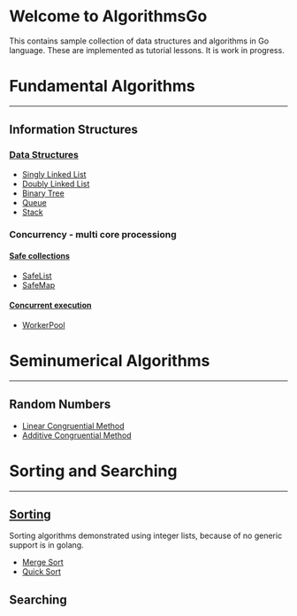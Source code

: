 # Welcome to AlgorithmsGo
This contains sample collection of data structures and algorithms in Go language. These are implemented as tutorial lessons.
It is work in progress.

# Fundamental Algorithms
---
## Information Structures
### [Data Structures](/datastructures)
  - [Singly Linked List](/datastructures/linkedList.go)
  - [Doubly Linked List](/datastructures/doubleLinkedList.go)
  - [Binary Tree](/datastructures/binaryTree.go)
  - [Queue](/datastructures/queue.go)
  - [Stack](r/datastructures/stack.go)
### Concurrency - multi core processiong
#### [Safe collections](/safecollections)
  - [SafeList](/safecollections/safeList.go)
  - [SafeMap](/safecollections/safeMap.go)
#### [Concurrent execution](/concurrency)
  - [WorkerPool](/concurrency/workerPool.go)
# Seminumerical Algorithms
---
## Random Numbers
- [Linear Congruential Method](/random/randomgenerator.go)
- [Additive Congruential Method](/random/randomgenerator.go)
# Sorting and Searching
---
## [Sorting](/sorting)
Sorting algorithms demonstrated using integer lists, because of no generic support is in golang.
  - [Merge Sort](/sorting/mergeSort.go)
  - [Quick Sort](/sorting/quickSort.go)

## Searching


